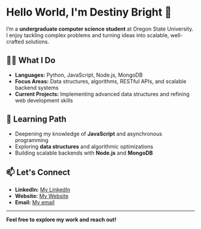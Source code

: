 # Hello World, I'm Destiny Bright 👋

I’m a **undergraduate computer science student** at Oregon State University. I enjoy tackling complex problems and turning ideas into scalable, well-crafted solutions.

## 👨‍💻 What I Do

- **Languages:** Python, JavaScript, Node.js, MongoDB
- **Focus Areas:** Data structures, algorithms, RESTful APIs, and scalable backend systems
- **Current Projects:** Implementing advanced data structures and refining web development skills

## 🌱 Learning Path

- Deepening my knowledge of **JavaScript** and asynchronous programming
- Exploring **data structures** and algorithmic optimizations
- Building scalable backends with **Node.js** and **MongoDB**

## 📫 Let's Connect

- **LinkedIn:** [My LinkedIn](https://www.linkedin.com/in/destiny-bright)
- **Website:** [My Website](https://www.destinybright.com/)
- **Email:** [My email](mailto:desjbright@gmail.com)

---

**Feel free to explore my work and reach out!**
